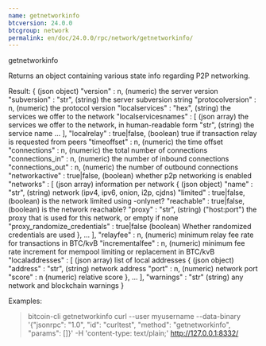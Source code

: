 ```yaml
---
name: getnetworkinfo
btcversion: 24.0.0
btcgroup: network
permalink: en/doc/24.0.0/rpc/network/getnetworkinfo/
---
```


getnetworkinfo

Returns an object containing various state info regarding P2P networking.

Result:
{                                                    (json object)
  "version" : n,                                     (numeric) the server version
  "subversion" : "str",                              (string) the server subversion string
  "protocolversion" : n,                             (numeric) the protocol version
  "localservices" : "hex",                           (string) the services we offer to the network
  "localservicesnames" : [                           (json array) the services we offer to the network, in human-readable form
    "str",                                           (string) the service name
    ...
  ],
  "localrelay" : true|false,                         (boolean) true if transaction relay is requested from peers
  "timeoffset" : n,                                  (numeric) the time offset
  "connections" : n,                                 (numeric) the total number of connections
  "connections_in" : n,                              (numeric) the number of inbound connections
  "connections_out" : n,                             (numeric) the number of outbound connections
  "networkactive" : true|false,                      (boolean) whether p2p networking is enabled
  "networks" : [                                     (json array) information per network
    {                                                (json object)
      "name" : "str",                                (string) network (ipv4, ipv6, onion, i2p, cjdns)
      "limited" : true|false,                        (boolean) is the network limited using -onlynet?
      "reachable" : true|false,                      (boolean) is the network reachable?
      "proxy" : "str",                               (string) ("host:port") the proxy that is used for this network, or empty if none
      "proxy_randomize_credentials" : true|false     (boolean) Whether randomized credentials are used
    },
    ...
  ],
  "relayfee" : n,                                    (numeric) minimum relay fee rate for transactions in BTC/kvB
  "incrementalfee" : n,                              (numeric) minimum fee rate increment for mempool limiting or replacement in BTC/kvB
  "localaddresses" : [                               (json array) list of local addresses
    {                                                (json object)
      "address" : "str",                             (string) network address
      "port" : n,                                    (numeric) network port
      "score" : n                                    (numeric) relative score
    },
    ...
  ],
  "warnings" : "str"                                 (string) any network and blockchain warnings
}

Examples:
> bitcoin-cli getnetworkinfo 
> curl --user myusername --data-binary '{"jsonrpc": "1.0", "id": "curltest", "method": "getnetworkinfo", "params": []}' -H 'content-type: text/plain;' http://127.0.0.1:8332/


